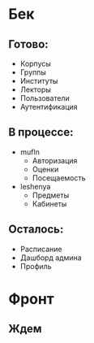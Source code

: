 # Бек
## Готово:
- Корпусы
- Группы
- Институты
- Лекторы
- Пользователи
- Аутентификация

## В процессе:
- mufln
  - Авторизация
  - Оценки
  - Посещаемость
- leshenya
  - Предметы
  - Кабинеты

## Осталось:
- Расписание
- Дашборд админа
- Профиль
# Фронт
## Ждем
